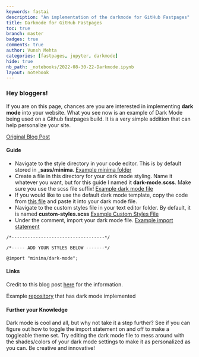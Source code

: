 ```yaml
---
keywords: fastai
description: "An implementation of the darkmode for GitHub Fastpages"
title: Darkmode for GitHub Fastpages
toc: true
branch: master
badges: true
comments: true
author: Vunsh Mehta
categories: [fastpages, jupyter, darkmode]
hide: true
nb_path: _notebooks/2022-08-30-22-Darkmode.ipynb
layout: notebook
---
```


<!--
#################################################
### THIS FILE WAS AUTOGENERATED! DO NOT EDIT! ###
#################################################
# file to edit: _notebooks/2022-08-30-22-Darkmode.ipynb
-->

<div class="container" id="notebook-container">
        
<div class="cell border-box-sizing text_cell rendered"><div class="inner_cell">
<div class="text_cell_render border-box-sizing rendered_html">
<h3 id="Hey-bloggers!">Hey bloggers!<a class="anchor-link" href="#Hey-bloggers!"> </a></h3><p>If you are on this page, chances are you are interested in implementing <strong>dark mode</strong> into your website. What you see now is an example of Dark Mode being used on a Github fastpages build. It is a very simple addition that can help personalize your site.</p>
<p><a href="https://thinking-slow.eth.limo/colours/jekyll/css/fastpages/2020/10/30/hello-dark-mode.html">Original Blog Post</a></p>

</div>
</div>
</div>
<div class="cell border-box-sizing text_cell rendered"><div class="inner_cell">
<div class="text_cell_render border-box-sizing rendered_html">
<h4 id="Guide">Guide<a class="anchor-link" href="#Guide"> </a></h4><ul>
<li>Navigate to the style directory in your code editor. This is by default stored in <strong>_sass/minima</strong>. <a href="https://github.com/vunsh/blogging/tree/master/_sass/minima">Example minima folder</a></li>
<li>Create a file in this directory for your dark mode styling. Name it whatever you want, but for this guide I named it <strong>dark-mode.scss</strong>. Make sure you use the scss file suffix! <a href="https://github.com/vunsh/blogging/blob/master/_sass/minima/dark-mode.scss">Example dark mode file</a></li>
<li>If you would like to use the default dark mode template, copy the code from <a href="https://github.com/vunsh/blogging/blob/master/_sass/minima/dark-mode.scss">this file</a> and paste it into your dark mode file.</li>
<li>Navigate to the custom styles file in your text editor folder. By default, it is named <strong>custom-styles.scss</strong> <a href="https://github.com/vunsh/blogging/blob/master/_sass/minima/custom-styles.scss">Example Custom Styles File</a></li>
<li>Under the comment, import your dark mode file. <a href="https://github.com/vunsh/blogging/blob/master/_sass/minima/custom-styles.scss">Example import statement</a></li>
</ul>

<pre><code>/*-----------------------------------*/

/*----- ADD YOUR STYLES BELOW -------*/

@import "minima/dark-mode";</code></pre>

</div>
</div>
</div>
<div class="cell border-box-sizing text_cell rendered"><div class="inner_cell">
<div class="text_cell_render border-box-sizing rendered_html">
<h4 id="Links">Links<a class="anchor-link" href="#Links"> </a></h4><p>Credit to this blog post <a href="https://thinking-slow.eth.limo/colours/jekyll/css/fastpages/2020/10/30/hello-dark-mode.html">here</a> for the information.</p>
<p>Example <a href="https://github.com/vunsh/blogging">repository</a> that has dark mode implemented</p>
<h4 id="Further-your-Knowledge">Further your Knowledge<a class="anchor-link" href="#Further-your-Knowledge"> </a></h4><p>Dark mode is cool and all, but why not take it a step further? See if you can figure out how to toggle the import statement on and off to make a toggleable theme set. Try editing the dark mode file to mess around with the shades/colors of your dark mode settings to make it as personalized as you can. Be creative and innovative!</p>

</div>
</div>
</div>
</div>
 

